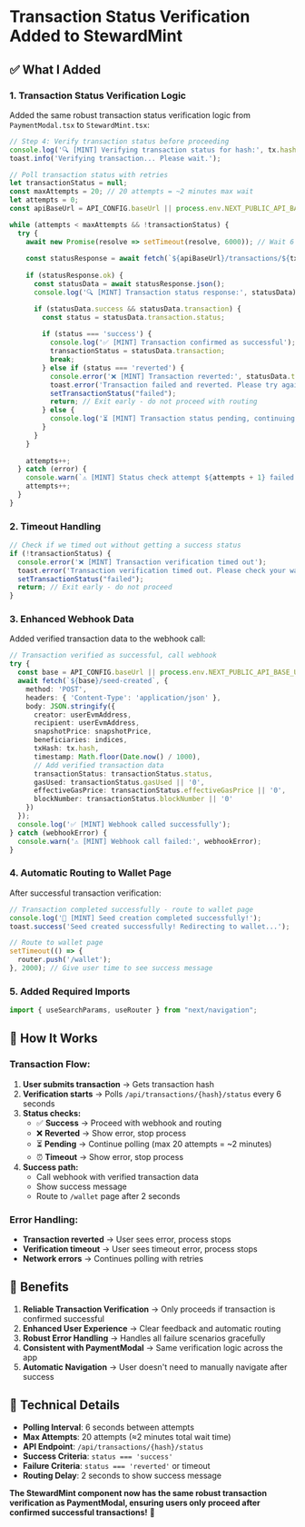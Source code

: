 # Transaction Status Verification Added to StewardMint

## ✅ What I Added

### 1. **Transaction Status Verification Logic**
Added the same robust transaction status verification logic from `PaymentModal.tsx` to `StewardMint.tsx`:

```typescript
// Step 4: Verify transaction status before proceeding
console.log('🔍 [MINT] Verifying transaction status for hash:', tx.hash);
toast.info('Verifying transaction... Please wait.');

// Poll transaction status with retries
let transactionStatus = null;
const maxAttempts = 20; // 20 attempts = ~2 minutes max wait
let attempts = 0;
const apiBaseUrl = API_CONFIG.baseUrl || process.env.NEXT_PUBLIC_API_BASE_URL || 'http://localhost:3001/api';

while (attempts < maxAttempts && !transactionStatus) {
  try {
    await new Promise(resolve => setTimeout(resolve, 6000)); // Wait 6 seconds between attempts
    
    const statusResponse = await fetch(`${apiBaseUrl}/transactions/${tx.hash}/status`);
    
    if (statusResponse.ok) {
      const statusData = await statusResponse.json();
      console.log('🔍 [MINT] Transaction status response:', statusData);

      if (statusData.success && statusData.transaction) {
        const status = statusData.transaction.status;
        
        if (status === 'success') {
          console.log('✅ [MINT] Transaction confirmed as successful');
          transactionStatus = statusData.transaction;
          break;
        } else if (status === 'reverted') {
          console.error('❌ [MINT] Transaction reverted:', statusData.transaction.revertReason);
          toast.error('Transaction failed and reverted. Please try again.');
          setTransactionStatus("failed");
          return; // Exit early - do not proceed with routing
        } else {
          console.log('⏳ [MINT] Transaction status pending, continuing to poll...');
        }
      }
    }
    
    attempts++;
  } catch (error) {
    console.warn(`⚠️ [MINT] Status check attempt ${attempts + 1} failed:`, error);
    attempts++;
  }
}
```

### 2. **Timeout Handling**
```typescript
// Check if we timed out without getting a success status
if (!transactionStatus) {
  console.error('❌ [MINT] Transaction verification timed out');
  toast.error('Transaction verification timed out. Please check your wallet.');
  setTransactionStatus("failed");
  return; // Exit early - do not proceed
}
```

### 3. **Enhanced Webhook Data**
Added verified transaction data to the webhook call:

```typescript
// Transaction verified as successful, call webhook
try {
  const base = API_CONFIG.baseUrl || process.env.NEXT_PUBLIC_API_BASE_URL || '';
  await fetch(`${base}/seed-created`, {
    method: 'POST',
    headers: { 'Content-Type': 'application/json' },
    body: JSON.stringify({
      creator: userEvmAddress,
      recipient: userEvmAddress,
      snapshotPrice: snapshotPrice,
      beneficiaries: indices,
      txHash: tx.hash,
      timestamp: Math.floor(Date.now() / 1000),
      // Add verified transaction data
      transactionStatus: transactionStatus.status,
      gasUsed: transactionStatus.gasUsed || '0',
      effectiveGasPrice: transactionStatus.effectiveGasPrice || '0',
      blockNumber: transactionStatus.blockNumber || '0'
    })
  });
  console.log('✅ [MINT] Webhook called successfully');
} catch (webhookError) {
  console.warn('⚠️ [MINT] Webhook call failed:', webhookError);
}
```

### 4. **Automatic Routing to Wallet Page**
After successful transaction verification:

```typescript
// Transaction completed successfully - route to wallet page
console.log('🎉 [MINT] Seed creation completed successfully!');
toast.success('Seed created successfully! Redirecting to wallet...');

// Route to wallet page
setTimeout(() => {
  router.push('/wallet');
}, 2000); // Give user time to see success message
```

### 5. **Added Required Imports**
```typescript
import { useSearchParams, useRouter } from "next/navigation";
```

## 🎯 How It Works

### **Transaction Flow:**
1. **User submits transaction** → Gets transaction hash
2. **Verification starts** → Polls `/api/transactions/{hash}/status` every 6 seconds
3. **Status checks:**
   - ✅ **Success** → Proceed with webhook and routing
   - ❌ **Reverted** → Show error, stop process
   - ⏳ **Pending** → Continue polling (max 20 attempts = ~2 minutes)
   - ⏰ **Timeout** → Show error, stop process
4. **Success path:**
   - Call webhook with verified transaction data
   - Show success message
   - Route to `/wallet` page after 2 seconds

### **Error Handling:**
- **Transaction reverted** → User sees error, process stops
- **Verification timeout** → User sees timeout error, process stops
- **Network errors** → Continues polling with retries

## 🎉 Benefits

1. **Reliable Transaction Verification** → Only proceeds if transaction is confirmed successful
2. **Enhanced User Experience** → Clear feedback and automatic routing
3. **Robust Error Handling** → Handles all failure scenarios gracefully
4. **Consistent with PaymentModal** → Same verification logic across the app
5. **Automatic Navigation** → User doesn't need to manually navigate after success

## 🔧 Technical Details

- **Polling Interval**: 6 seconds between attempts
- **Max Attempts**: 20 attempts (≈2 minutes total wait time)
- **API Endpoint**: `/api/transactions/{hash}/status`
- **Success Criteria**: `status === 'success'`
- **Failure Criteria**: `status === 'reverted'` or timeout
- **Routing Delay**: 2 seconds to show success message

**The StewardMint component now has the same robust transaction verification as PaymentModal, ensuring users only proceed after confirmed successful transactions!** 🎉
